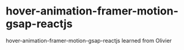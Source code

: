 # hover-animation-framer-motion-gsap-reactjs
hover-animation-framer-motion-gsap-reactjs learned from Olivier
